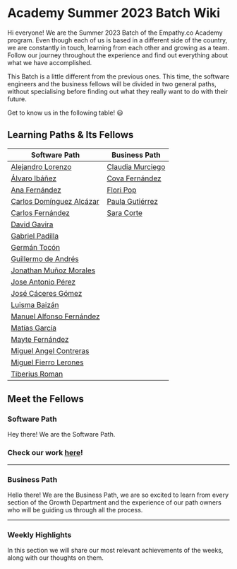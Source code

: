 # Academy Summer 2023 Batch Wiki

Hi everyone! We are the Summer 2023 Batch of the Empathy.co Academy program. Even though each of us is based in a different side of the country, we are constantly in touch, learning from each other and growing as a team. Follow our journey throughout the experience and find out everything about what we have accomplished.

This Batch is a little different from the previous ones. This time, the software engineers and the business fellows will be divided in two general paths, without specialising before finding out what they really want to do with their future.

Get to know us in the following table! :smiley:

## Learning Paths & Its Fellows

| Software Path            | Business Path    |
| ------------------------ | ---------------- |
| [Alejandro Lorenzo](https://github.com/loreenzo02)        | [Claudia Murciego](https://github.com/empathyco/academy-batches/edit/batch_summer2023/Path/batch_summer2023/blog) |
| [Álvaro Ibáñez](https://github.com/UO282206)            | [Cova Fernández](https://github.com/empathyco/academy-batches/edit/batch_summer2023/Path/batch_summer2023/blog)   |
| [Ana Fernández](https://github.com/AnaOstio/)            | [Flori Pop](https://github.com/empathyco/academy-batches/edit/batch_summer2023/Path/batch_summer2023/blog)        |
| [Carlos Domínguez Alcázar](https://github.com/C4rlos99)         | [Paula Gutiérrez](https://github.com/empathyco/academy-batches/edit/batch_summer2023/Path/batch_summer2023/blog)  |
| [Carlos Fernández](https://github.com/ruky00)         | [Sara Corte](https://github.com/empathyco/academy-batches/edit/batch_summer2023/Path/batch_summer2023/blog)       |
| [David Gavira](https://github.com/davidg43)             |                  |
| [Gabriel Padilla](https://github.com/gabipr96)          |                  |
| [Germán Tocón](https://github.com/Ger-28)             |                  |
| [Guillermo de Andrés](https://github.com/Willygap1572)      |                  |
| [Jonathan Muñoz Morales](https://github.com/jonathanMM97)           |                  |
| [Jose Antonio Pérez](https://github.com/UO266575)       |                  |
| [José Cáceres Gómez](https://github.com/joscacgom)             |                  |
| [Luisma Baizán](https://github.com/LMBaizan)            |                  |
| [Manuel Alfonso Fernández](https://github.com/manfertej) |                  |
| [Matías García](https://github.com/mgg709)            |                  |
| [Mayte Fernández](https://github.com/teresafcoro)          |                  |
| [Miguel Angel Contreras](https://github.com/macontrerascordoba)   |                  |
| [Miguel Fierro Lerones](https://github.com/mikex2110)            |                  |
| [Tiberius Roman](https://github.com/Tiberiuss)           |                  |

## Meet the Fellows

### Software Path

Hey there! We are the Software Path.

### Check our work [here](front.md)!

---

### Business Path

Hello there! We are the Business Path, we are so excited to learn from every section of the Growth Department and the experience of our path owners who will be guiding us through all the process.

---

### Weekly Highlights

In this section we will share our most relevant achievements of the weeks, along with our thoughts on them.
